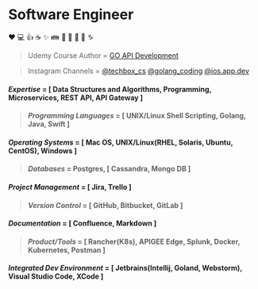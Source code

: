 # Software Engineer

:heart: :computer: :+1: :coffee: :sparkles: :family: :guitar: :microphone: :metal: :thinking: :capricorn:

>Udemy Course Author = <a href="https://www.udemy.com/course/go-api-development/?couponCode=3679F402160D72A10115" target="_blank">GO API Development</a>

>Instagram Channels = [@techbox_cs](https://www.instagram.com/techbox_cs/) [@golang_coding](https://www.instagram.com/golang_coding/) [@ios.app.dev](https://www.instagram.com/ios.app.dev/)

#### *Expertise* = [ Data Structures and Algorithms, Programming, Microservices, REST API, API Gateway ]
>#### *Programming Languages* = [ UNIX/Linux Shell Scripting, Golang, Java, Swift ]
#### *Operating Systems* = [ Mac OS, UNIX/Linux(RHEL, Solaris, Ubuntu, CentOS), Windows ]
>#### *Databases* = Postgres, [ Cassandra, Mongo DB ]
#### *Project Management* = [ Jira, Trello ]
>#### *Version Control* = [ GitHub, Bitbucket, GitLab ]
#### *Documentation* = [ Confluence, Markdown ]
>#### *Product/Tools* = [ Rancher(K8s), APIGEE Edge, Splunk, Docker, Kubernetes, Postman ]
#### *Integrated Dev Environment* = [ Jetbrains(Intellij, Goland, Webstorm), Visual Studio Code, XCode ]


